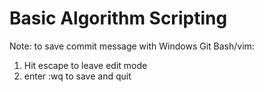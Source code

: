 # Basic Algorithm Scripting
Note: to save commit message with Windows Git Bash/vim:

1. Hit escape to leave edit mode
2. enter :wq to save and quit
